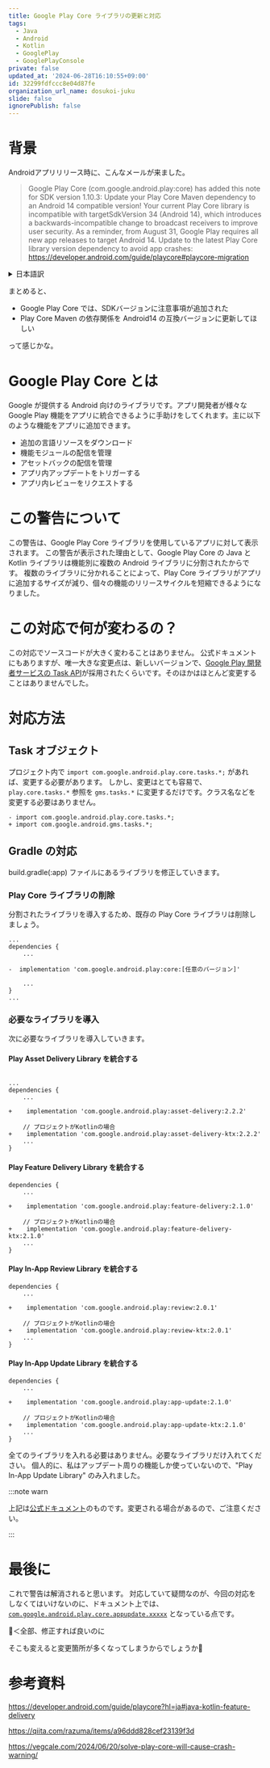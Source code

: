 ```yaml
---
title: Google Play Core ライブラリの更新と対応
tags:
  - Java
  - Android
  - Kotlin
  - GooglePlay
  - GooglePlayConsole
private: false
updated_at: '2024-06-28T16:10:55+09:00'
id: 32299fdfccc8e04d87fe
organization_url_name: dosukoi-juku
slide: false
ignorePublish: false
---
```

# 背景
Androidアプリリリース時に、こんなメールが来ました。

> Google Play Core (com.google.android.play:core) has added this note for SDK version 1.10.3:
Update your Play Core Maven dependency to an Android 14 compatible version! Your current Play Core library is incompatible with targetSdkVersion 34 (Android 14), which introduces a backwards-incompatible change to broadcast receivers to improve user security. As a reminder, from August 31, Google Play requires all new app releases to target Android 14. Update to the latest Play Core library version dependency to avoid app crashes: https://developer.android.com/guide/playcore#playcore-migration

<details><summary>日本語訳</summary>
Google Play Core (com.google.android.play:core) は、SDKバージョン1.10.3に以下の注意書きを追加しました：
Play CoreのMaven依存関係をAndroid 14互換バージョンに更新してください！現在のPlay CoreライブラリはtargetSdkVersion 34 (Android 14) と互換性がありません。Android 14では、ユーザーのセキュリティを向上させるためにブロードキャストレシーバーに後方互換性のない変更が導入されています。なお、8月31日以降、Google Playではすべての新しいアプリリリースがAndroid 14をターゲットにすることが求められます。アプリのクラッシュを回避するために、最新のPlay Coreライブラリバージョンに更新してください：https://developer.android.com/guide/playcore#playcore-migration
</details>

まとめると、
- Google Play Core では、SDKバージョンに注意事項が追加された
- Play Core Maven の依存関係を Android14 の互換バージョンに更新してほしい

って感じかな。

# Google Play Core とは
Google が提供する Android 向けのライブラリです。アプリ開発者が様々なGoogle Play 機能をアプリに統合できるように手助けをしてくれます。主に以下のような機能をアプリに追加できます。

- 追加の言語リソースをダウンロード
- 機能モジュールの配信を管理
- アセットバックの配信を管理
- アプリ内アップデートをトリガーする
- アプリ内レビューをリクエストする


# この警告について
この警告は、Google Play Core ライブラリを使用しているアプリに対して表示されます。
この警告が表示された理由として、Google Play Core の Java と Kotlin ライブラリは機能別に複数の Android ライブラリに分割されたからです。
複数のライブラリに分かれることによって、Play Core ライブラリがアプリに追加するサイズが減り、個々の機能のリリースサイクルを短縮できるようになりました。

# この対応で何が変わるの？
この対応でソースコードが大きく変わることはありません。
公式ドキュメントにもありますが、唯一大きな変更点は、新しいバージョンで、[Google Play 開発者サービスの Task API](https://developers.google.com/android/reference/com/google/android/gms/tasks/Task)が採用されたくらいです。そのほかはほとんど変更することはありませんでした。

# 対応方法
## Task オブジェクト
プロジェクト内で `import com.google.android.play.core.tasks.*;` があれば、変更する必要があります。
しかし、変更はとても容易で、`play.core.tasks.*` 参照を `gms.tasks.*` に変更するだけです。クラス名などを変更する必要はありません。

```diff_kotlin
- import com.google.android.play.core.tasks.*;
+ import com.google.android.gms.tasks.*;
```

## Gradle の対応
build.gradle(:app) ファイルにあるライブラリを修正していきます。

### Play Core ライブラリの削除
分割されたライブラリを導入するため、既存の Play Core ライブラリは削除しましょう。

```diff_gradle: build.gradle(:app)
...
dependencies {
    ...
    
-  implementation 'com.google.android.play:core:[任意のバージョン]'

    ...
}
...
```

### 必要なライブラリを導入
次に必要なライブラリを導入していきます。

#### Play Asset Delivery Library を統合する
```diff_gradle: build.gradle(:app)

...
dependencies {
    ...
    
+    implementation 'com.google.android.play:asset-delivery:2.2.2'

    // プロジェクトがKotlinの場合
+    implementation 'com.google.android.play:asset-delivery-ktx:2.2.2'
    ...
}
```

#### Play Feature Delivery Library を統合する
```diff_gradle: build.gradle(:app)
dependencies {
    ...
    
+    implementation 'com.google.android.play:feature-delivery:2.1.0'

    // プロジェクトがKotlinの場合
+    implementation 'com.google.android.play:feature-delivery-ktx:2.1.0'
    ...
}
```

#### Play In-App Review Library を統合する
```diff_gradle: build.gradle(:app)
dependencies {
    ...
    
+    implementation 'com.google.android.play:review:2.0.1'

    // プロジェクトがKotlinの場合
+    implementation 'com.google.android.play:review-ktx:2.0.1'
    ...
}
```

#### Play In-App Update Library を統合する
```diff_gradle: build.gradle(:app)
dependencies {
    ...
    
+    implementation 'com.google.android.play:app-update:2.1.0'

    // プロジェクトがKotlinの場合
+    implementation 'com.google.android.play:app-update-ktx:2.1.0'
    ...
}
```

全てのライブラリを入れる必要はありません。必要なライブラリだけ入れてください。
個人的に、私はアップデート周りの機能しか使っていないので、"Play In-App Update Library" のみ入れました。

:::note warn

上記は[公式ドキュメント](https://developer.android.com/guide/playcore?hl=ja#java-kotlin-asset-delivery)のものです。変更される場合があるので、ご注意ください。

:::

# 最後に
これで警告は解消されると思います。
対応していて疑問なのが、今回の対応をしなくてはいけないのに、ドキュメント上では、[`com.google.android.play.core.appupdate.xxxxx`](https://developer.android.com/reference/com/google/android/play/core/appupdate/AppUpdateInfo) となっている点です。

🤖＜全部、修正すれば良いのに

そこも変えると変更箇所が多くなってしまうからでしょうか🤔


# 参考資料

https://developer.android.com/guide/playcore?hl=ja#java-kotlin-feature-delivery

https://qiita.com/razuma/items/a96ddd828cef23139f3d

https://vegcale.com/2024/06/20/solve-play-core-will-cause-crash-warning/
